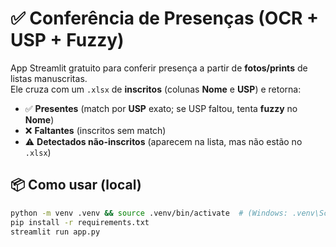 # ✅ Conferência de Presenças (OCR + USP + Fuzzy)

App Streamlit gratuito para conferir presença a partir de **fotos/prints** de listas manuscritas.  
Ele cruza com um `.xlsx` de **inscritos** (colunas **Nome** e **USP**) e retorna:

- ✅ **Presentes** (match por **USP** exato; se USP faltou, tenta **fuzzy** no **Nome**)
- ❌ **Faltantes** (inscritos sem match)
- ⚠️ **Detectados não-inscritos** (aparecem na lista, mas não estão no `.xlsx`)

## 📦 Como usar (local)
```bash
python -m venv .venv && source .venv/bin/activate  # (Windows: .venv\Scripts\activate)
pip install -r requirements.txt
streamlit run app.py
